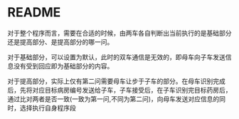 # README
对于整个程序而言，需要在合适的时候，由两车各自判断出当前执行的是基础部分还是提高部分、是提高部分的哪一问。

对于基础部分，可以设置为默认，此时的双车通信是无效的，即母车向子车发送信息没有受到回应即为基础部分的内容。

对于提高部分，实际上仅有第二问需要母车让步于子车的部分。在母车识别完成后，先将对应目标病房编号发送给子车，子车接受后，在子车识别完目标药房后，通过比对两者是否一致(一致为第一问,不同为第二问)，向母车发送对应信息的同时，选择执行自身程序段
